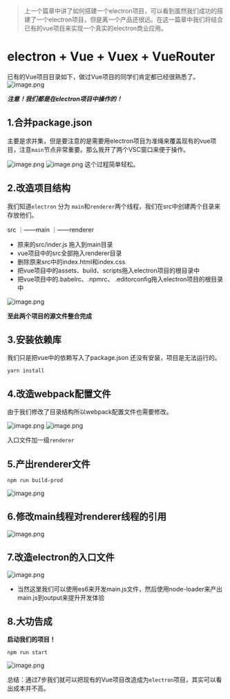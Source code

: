 > 上一个篇章中讲了如何搭建一个electron项目，可以看到虽然我们成功的搭建了一个electron项目，但是离一个产品还很远。在这一篇章中我们将结合已有的vue项目来实现一个真实的electron商业应用。

# electron + Vue + Vuex + VueRouter

已有的Vue项目目录如下，做过Vue项目的同学们肯定都已经很熟悉了。
![image.png](./img2/1.png)

***注意！我们都是在electron项目中操作的！***

## 1.合并package.json

主要是求并集，但是要注意的是需要用electron项目为准绳来覆盖现有的vue项目，注意`main`节点非常重要。那么我开了两个VSC窗口来便于操作。

![image.png](./img2/2.png)
![image.png](./img2/3.png)
这个过程简单轻松。

## 2.改造项目结构

我们知道`electron` 分为 `main`和`renderer`两个线程，我们在src中创建两个目录来存放他们。

src
｜——main
｜——renderer

* 原来的src/inder.js 拖入到main目录
* vue项目中的src全部拖入renderer目录
* 删除原来src中的index.html和index.css
* 把vue项目中的assets、build、scripts拖入electron项目的根目录中
* 把vue项目中的.babelrc、.npmrc、 .editorconfig拖入electron项目的根目录中

![image.png](./img2/4.png)


**至此两个项目的源文件整合完成**

## 3.安装依赖库

我们只是把vue中的依赖写入了package.json 还没有安装，项目是无法运行的。

```
yarn install
```

## 4.改造webpack配置文件

由于我们修改了目录结构所以webpack配置文件也需要修改。

![image.png](./img2/5.png)
![image.png](./img2/6.png)

入口文件加一级`renderer`

## 5.产出renderer文件

```
npm run build-prod
```
![image.png](./img2/7.png)

## 6.修改main线程对renderer线程的引用

![image.png](./img2/8.png)

## 7.改造electron的入口文件

![image.png](./img2/9.png)
* 当然这里我们可以使用es6来开发main.js文件，然后使用node-loader来产出main.js到output来提升开发体验

## 8.大功告成

**启动我们的项目！**

```
npm run start
```

![image.png](./img2/10.png)

总结：通过7步我们就可以把现有的Vue项目改造成为`electron`项目，其实可以看出成本并不高。
